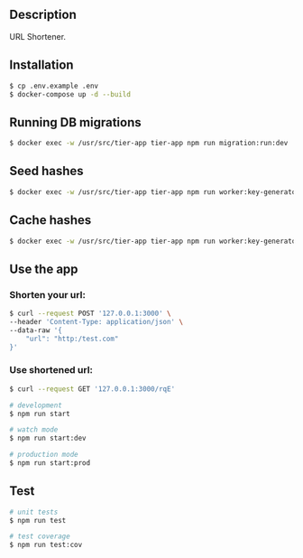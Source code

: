 ## Description

URL Shortener.

## Installation

```bash
$ cp .env.example .env
$ docker-compose up -d --build
```

## Running DB migrations

```bash
$ docker exec -w /usr/src/tier-app tier-app npm run migration:run:dev
```

## Seed hashes

```bash
$ docker exec -w /usr/src/tier-app tier-app npm run worker:key-generator-seed-not-used-hash:dev
```

## Cache hashes

```bash
$ docker exec -w /usr/src/tier-app tier-app npm run worker:key-generator-refresh-cached-hash:dev
```

## Use the app

### Shorten your url:

```bash
$ curl --request POST '127.0.0.1:3000' \
--header 'Content-Type: application/json' \
--data-raw '{
    "url": "http:/test.com"
}'
```

### Use shortened url:

```bash
$ curl --request GET '127.0.0.1:3000/rqE'
```

```bash
# development
$ npm run start

# watch mode
$ npm run start:dev

# production mode
$ npm run start:prod
```

## Test

```bash
# unit tests
$ npm run test

# test coverage
$ npm run test:cov
```

